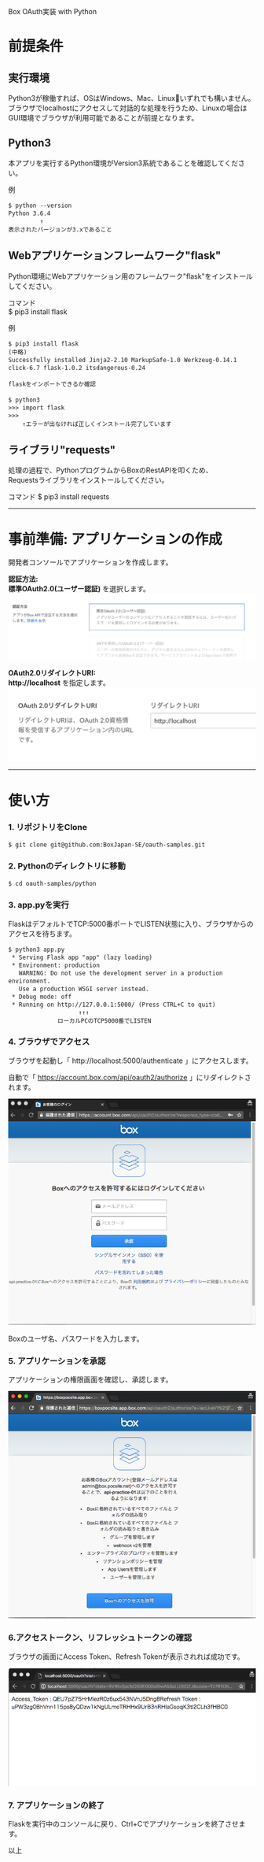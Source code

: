 Box OAuth実装 with Python

# 前提条件

## 実行環境

Python3が稼働すれば、OSはWindows、Mac、Linuxいずれでも構いません。    
ブラウザでlocalhostにアクセスして対話的な処理を行うため、Linuxの場合はGUI環境でブラウザが利用可能であることが前提となります。  


## Python3

本アプリを実行するPython環境がVersion3系統であることを確認してください。  

例  
```
$ python --version
Python 3.6.4
         ↑
表示されたバージョンが3.xであること
```


## Webアプリケーションフレームワーク"flask"

Python環境にWebアプリケーション用のフレームワーク"flask"をインストールしてください。  

コマンド  
$ pip3 install flask

例  
```
$ pip3 install flask
(中略)
Successfully installed Jinja2-2.10 MarkupSafe-1.0 Werkzeug-0.14.1 click-6.7 flask-1.0.2 itsdangerous-0.24

flaskをインポートできるか確認

$ python3
>>> import flask
>>>
    ↑エラーが出なければ正しくインストール完了しています

```

## ライブラリ"requests"

処理の過程で、PythonプログラムからBoxのRestAPIを叩くため、  
Requestsライブラリをインストールしてください。  

コマンド
$ pip3 install requests


---
# 事前準備: アプリケーションの作成

開発者コンソールでアプリケーションを作成します。

**認証方法:**  
**標準OAuth2.0(ユーザー認証)** を選択します。  
![python_oauth_01](./img/python_oauth_01.png)  


**OAuth2.0リダイレクトURI:**  
**http://localhost** を指定します。  
![python_oauth_02](./img/python_oauth_02.png)  


---
# 使い方

### 1. リポジトリをClone

```
$ git clone git@github.com:BoxJapan-SE/oauth-samples.git
```

### 2. Pythonのディレクトリに移動

```
$ cd oauth-samples/python
```

### 3. app.pyを実行

FlaskはデフォルトでTCP:5000番ポートでLISTEN状態に入り、ブラウザからのアクセスを待ちます。  

```
$ python3 app.py
 * Serving Flask app "app" (lazy loading)
 * Environment: production
   WARNING: Do not use the development server in a production environment.
   Use a production WSGI server instead.
 * Debug mode: off
 * Running on http://127.0.0.1:5000/ (Press CTRL+C to quit)
                    ↑↑↑
              ローカルPCのTCP5000番でLISTEN
```

### 4. ブラウザでアクセス

ブラウザを起動し「 http://localhost:5000/authenticate 」にアクセスします。  

自動で「 https://account.box.com/api/oauth2/authorize 」にリダイレクトされます。  

![python_oauth_03](./img/python_oauth_03.png)

Boxのユーザ名、パスワードを入力します。  


### 5. アプリケーションを承認

アプリケーションの権限画面を確認し、承認します。  

![python_oauth_04](./img/python_oauth_04.png)  


### 6.アクセストークン、リフレッシュトークンの確認

ブラウザの画面にAccess Token、Refresh Tokenが表示されれば成功です。  

![python_oauth_05](./img/python_oauth_05.png)  


### 7. アプリケーションの終了

Flaskを実行中のコンソールに戻り、Ctrl+Cでアプリケーションを終了させます。  


以上
